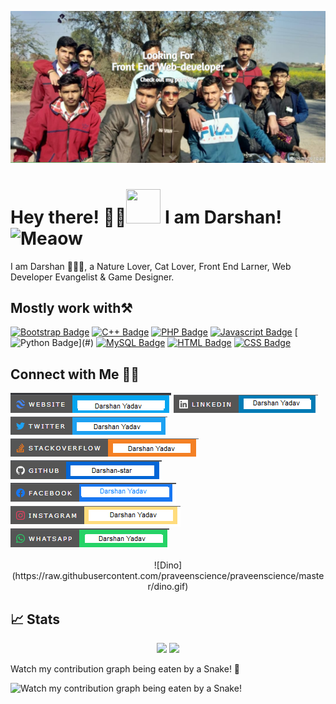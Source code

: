 [![image](https://github.com/Darshan-star/Darshan-star/blob/main/111111111.png?raw=true)](https://darshan-star.github.io/portfolio/)
# Hey there! 👋🏻<img src="https://github.com/mitul3737/mitul3737/blob/main/Wave.gif" height="55px" width="55px"> I am Darshan! <img src="https://i.imgur.com/veZrcC7.gif" alt="Meaow" width="50" />

I am Darshan 🙋🏻‍♂️, a Nature Lover, Cat Lover, Front End Larner, Web Developer Evangelist & Game Designer.

## Mostly work with⚒️
[![Bootstrap Badge](https://img.shields.io/badge/Bootstrap-563D7C?style=for-the-badge&logo=bootstrap&logoColor=white)](#)  [![C++ Badge](https://img.shields.io/badge/C%2B%2B-00599C?style=for-the-badge&logo=c%2B%2B&logoColor=white)](#) [![PHP Badge](https://img.shields.io/badge/PHP-6d4dff?style=for-the-badge&logo=php&logoColor=white)](#)  [![Javascript Badge](https://img.shields.io/badge/Javascript-facf43?style=for-the-badge&logo=javascript&logoColor=white)](#) [![Python Badge](https://img.shields.io/badge/PYTHON-yellow?style=for-the-badge&logo=python&logoColor=white")](#) [![MySQL Badge](https://img.shields.io/badge/MySQL-ff7926?style=for-the-badge&logo=mysql&logoColor=white)](#) [![HTML Badge](https://img.shields.io/badge/HTML5-E34F26?style=for-the-badge&logo=html5&logoColor=white)](#)  [![CSS Badge](https://img.shields.io/badge/CSS-239120?&style=for-the-badge&logo=css3&logoColor=white)](#)  

## Connect with Me 🤝🏻
[![Website](https://github.com/Darshan-star/Darshan-star/blob/main/we.png?raw=true)](https://darshan-star.github.io/portfolio/)
[![LinkedIn](https://github.com/Darshan-star/Darshan-star/blob/main/li.png?raw=true)](https://www.linkedin.com/in/darshan-yadav-9496b0201/)
[![Twitter](https://github.com/Darshan-star/Darshan-star/blob/main/tw.png?raw=true)](https://twitter.com/Darshan57925998)
[![Stack Overflow](https://github.com/Darshan-star/Darshan-star/blob/main/st.png?raw=true)](https://stackoverflow.com/users/story/16477992)
[![GitHub](https://github.com/Darshan-star/Darshan-star/blob/main/gi.png?raw=true)](https://github.com/Darshan-star)
[![Facebook](https://github.com/Darshan-star/Darshan-star/blob/main/fb.png?raw=true)](https://www.facebook.com/profile.php?id=100058283611682)
[![Instagram](https://github.com/Darshan-star/Darshan-star/blob/main/in.png?raw=true)](https://www.instagram.com/darshanrao526/)
[![WhatsApp](https://github.com/Darshan-star/Darshan-star/blob/main/wh.png?raw=true)](https://wa.me/) 

<p align="center">
    ![Dino](https://raw.githubusercontent.com/praveenscience/praveenscience/master/dino.gif)
</p>

## 📈 Stats
<p align="center">
	
  <img width="48%" src="https://github-readme-stats.vercel.app/api?username=Darshan-star&show_icons=true&theme=tokyonight" />
  <img width="48%" src="https://github-readme-streak-stats.herokuapp.com/?user=Darshan-star&theme=tokyonight" />
</p>

Watch my contribution graph being eaten by a Snake! 🐍

![Watch my contribution graph being eaten by a Snake!](https://raw.githubusercontent.com/praveenscience/praveenscience/master/soc/snake.svg)

